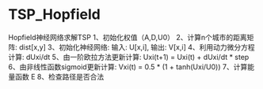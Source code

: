 # TSP_Hopfield

Hopfield神经网络求解TSP
1、初始化权值（A,D,U0）
2、计算n个城市的距离矩阵: dist[x,y]
3、初始化神经网络: 输入: U[x,i], 输出: V[x,i]
4、利用动力微分方程计算: dUxi/dt
5、由一阶欧拉方法更新计算: Uxi(t+1) = Uxi(t) + dUxi/dt * step
6、由非线性函数sigmoid更新计算: Vxi(t) = 0.5 * (1 + tanh(Uxi/U0))
7、计算能量函数 E
8、检查路径是否合法
